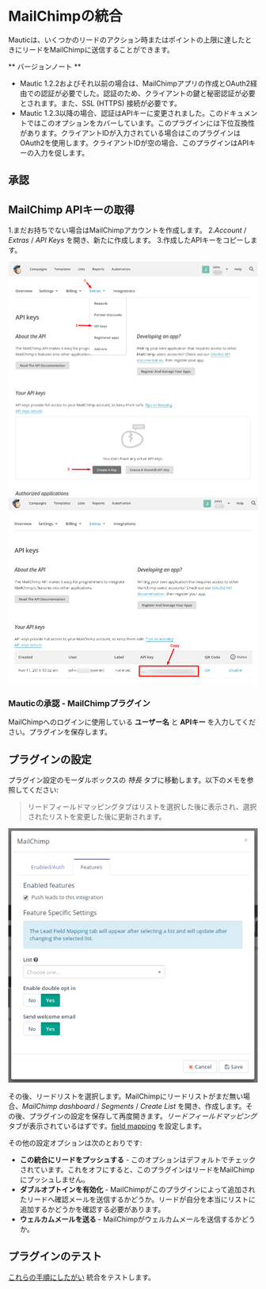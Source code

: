 # MailChimpの統合

Mauticは、いくつかのリードのアクション時またはポイントの上限に達したときにリードをMailChimpに送信することができます。

** バージョンノート **
- Mautic 1.2.2およびそれ以前の場合は、MailChimpアプリの作成とOAuth2経由での認証が必要でした。認証のため、クライアントの鍵と秘密認証が必要とされます。また、SSL (HTTPS) 接続が必要です。
- Mautic 1.2.3以降の場合、認証はAPIキーに変更されました。このドキュメントではこのオプションをカバーしています。このプラグインには下位互換性があります。クライアントIDが入力されている場合はこのプラグインはOAuth2を使用します。クライアントIDが空の場合、このプラグインはAPIキーの入力を促します。

## 承認

## MailChimp APIキーの取得

1.まだお持ちでない場合はMailChimpアカウントを作成します。
2.*Account* / *Extras* / *API Keys* を開き、新たに作成します。
3.作成したAPIキーをコピーします。

![MailChimp - create a API Key](/plugins/media/plugins-mailchimp-create-api-key.png "MailChimp - create a API Key")
![MailChimp - copy the API Key](/plugins/media/plugins-mailchimp-copy-api-key.png "MailChimp - copy the API Key")

### Mauticの承認 - MailChimpプラグイン

MailChimpへのログインに使用している **ユーザー名** と **APIキー** を入力してください。プラグインを保存します。

## プラグインの設定

プラグイン設定のモーダルボックスの *特長* タブに移動します。以下のメモを参照してください:

> リードフィールドマッピングタブはリストを選択した後に表示され、選択されたリストを変更した後に更新されます。

![MailChimp Plugin configuration](/plugins/media/plugins-mailchimp-configure.png "MailChimp Plugin configuration")

その後、リードリストを選択します。MailChimpにリードリストがまだ無い場合、*MailChimp dashboard* / *Segments* / *Create List* を開き、作成します。その後、プラグインの設定を保存して再度開きます。*リードフィールドマッピング*タブが表示されているはずです。[field mapping](./../plugins/field_mapping.html) を設定します。

その他の設定オプションは次のとおりです:
- **この統合にリードをプッシュする** - このオプションはデフォルトでチェックされています。これをオフにすると、このプラグインはリードをMailChimpにプッシュしません。
- **ダブルオプトインを有効化** - MailChimpがこのプラグインによって追加されたリードへ確認メールを送信するかどうか。リードが自分を本当にリストに追加するかどうかを確認する必要があります。
- **ウェルカムメールを送る** - MailChimpがウェルカムメールを送信するかどうか。

## プラグインのテスト

[これらの手順にしたがい](./../plugins/{0/}integration_test.html) 統合をテストします。
